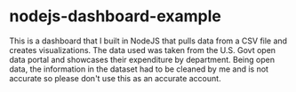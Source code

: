 # nodejs-dashboard-example
This is a dashboard that I built in NodeJS that pulls data from a CSV file and creates visualizations. The data used was taken from the U.S. Govt open data portal and showcases their expenditure by department. Being open data, the information in the dataset had to be cleaned by me and is not accurate so please don't use this as an accurate account.
